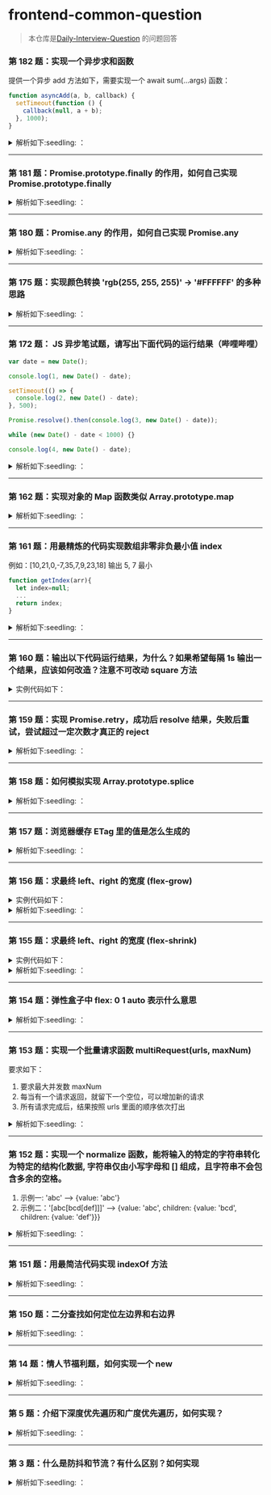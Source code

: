 # frontend-common-question

> 本仓库是[Daily-Interview-Question](https://github.com/Advanced-Frontend/Daily-Interview-Question) 的问题回答
### 第 182 题：实现一个异步求和函数

提供一个异步 add 方法如下，需要实现一个 await sum(...args) 函数：

```javascript
function asyncAdd(a, b, callback) {
  setTimeout(function () {
    callback(null, a + b);
  }, 1000);
}
```

<details>
  <summary>
  解析如下:seedling: ：
  </summary>

> Tip:
>
> 1. 利用 reduce，且 reduce 的初始值为 Promise.resolve()
> 2. await pre

```javascript
function asyncAdd(a, b, callback) {
  setTimeout(function () {
    callback(null, a + b);
  }, 1000);
}

async function sum(...args) {
  return new Promise(async (outResolve, outReject) => {
    const res = await args
      .reduce(async (pre, cur) => {
        pre = await pre;
        const temp = await new Promise((resolve, reject) => {
          asyncAdd(pre, cur, (error, data) => {
            if (error) reject();
            resolve(data);
          });
        });
        return temp;
      }, Promise.resolve(0))
      .catch(() => {
        outReject("error");
      });
    outResolve(res);
  });
}

async function main() {
  const res = await sum(1, 2, 3);
  console.log("res", res);
}

main();
```

</details>

<hr>

### 第 181 题：Promise.prototype.finally 的作用，如何自己实现 Promise.prototype.finally

<details>
  <summary>
  解析如下:seedling: ：
  </summary>

> Tip: Promise.prototype.myFinally 函数的 this，就是当前实例

```javascript
Promise.prototype.myFinally = async function (cb) {
  const pr = this;
  try {
    await pr;
  } finally {
    cb && cb();
  }
};

const start = () => {
  return new Promise((resolve, reject) => {
    setTimeout(() => {
      const temp = Math.round(Math.random());
      if (temp > 0.5) {
        resolve(temp);
      } else {
        reject(temp);
      }
    }, 2000);
  });
};

start()
  .then((res) => {
    console.log("res", res);
  })
  .catch((err) => {
    console.log("err", err);
  })
  .myFinally(() => {
    console.log("finally");
  });
```

</details>

<hr>

### 第 180 题：Promise.any 的作用，如何自己实现 Promise.any

<details>
  <summary>
  解析如下:seedling: ：
  </summary>

> Tip: Promise.any 是构造函数上面的方法，any 的用法是：多个 promise 传进来，遇到一个成功就返回，全部失败的话，才执行 reject

```javascript
Promise.myAny = function (alls) {
  return new Promise(async (resolve, reject) => {
    const errInfo = {
      name: "All promises were rejected",
      message: "AggregateError",
      errors: [],
    };
    alls.forEach(async (pr) => {
      try {
        const tempRes = await pr;
        resolve(tempRes);
      } catch (err) {
        errInfo.errors.push(err);
        if (errInfo.errors.length === alls.length) {
          reject(errInfo);
        }
      }
    });
  });
};

const pErr = new Promise((resolve, reject) => {
  reject("总是失败");
});

const pSlow = new Promise((resolve, reject) => {
  setTimeout(resolve, 500, "最终完成");
});

const pFast = new Promise((resolve, reject) => {
  setTimeout(resolve, 100, "很快完成");
});

Promise.myAny([pErr, pSlow, pFast]).then((value) => {
  console.log(value);
  // pFast fulfils first
});
```

</details>

<hr>

### 第 175 题：实现颜色转换 'rgb(255, 255, 255)' -> '#FFFFFF' 的多种思路

<details>
  <summary>
  解析如下:seedling: ：
  </summary>

> Tip: 1. 利用 replace， 拼接$1, $2, $3, 2. 先提炼 rgb 到数组，然后拼接

```javascript
function rgb2hex(str) {
  const reg = /^rgb\((\d{1,3}), (\d{1,3}), (\d{1,3})\)$/;
  return str.replace(reg, (_, $1, $2, $3) => {
    const firstByte = parseInt($1).toString(16).padStart(2, 0).toUpperCase();
    const secondByte = parseInt($2).toString(16).padStart(2, 0).toUpperCase();
    const thridByte = parseInt($3).toString(16).padStart(2, 0).toUpperCase();
    return `#${firstByte}${secondByte}${thridByte}`;
  });
}

function rgb2hexV2(str) {
  // const reg = /^rgb\((\d{1,3}), (\d{1,3}), (\d{1,3})\)$/;
  const matchRes = str.match(/\d+/g);
  console.log("matchRes", matchRes);
  return matchRes.reduce(
    (pre, cur) => pre + parseInt(cur).toString(16).padStart(2, 0).toUpperCase(),
    "#"
  );
}
```

</details>

<hr>

### 第 172 题： JS 异步笔试题，请写出下面代码的运行结果（哔哩哔哩）

```javascript
var date = new Date();

console.log(1, new Date() - date);

setTimeout(() => {
  console.log(2, new Date() - date);
}, 500);

Promise.resolve().then(console.log(3, new Date() - date));

while (new Date() - date < 1000) {}

console.log(4, new Date() - date);
```

<details>
  <summary>
  解析如下:seedling: ：
  </summary>
注：首先then函数的参数如何不是函数的话，立即执行

1，3，4，2

</details>

<hr>

### 第 162 题：实现对象的 Map 函数类似 Array.prototype.map

<details>
  <summary>
  解析如下:seedling: ：
  </summary>

> Tip: fn 不需要用 call 改变 this

```javascript
Array.prototype._map = function (fn) {
  const _self = this;
  const results = [];
  for (let index = 0; index < _self.length; index++) {
    const item = _self[index];
    const res = fn(item, index, _self);
    results.push(res);
  }
  return results;
};

const results = b._map((val, index, arr) => {
  return val + index;
});
console.log("results", results);
```

</details>

<hr>

### 第 161 题：用最精炼的代码实现数组非零非负最小值 index

例如：[10,21,0,-7,35,7,9,23,18] 输出 5, 7 最小

```javascript
function getIndex(arr){
  let index=null;
  ...
  return index;
}
```

<details>
  <summary>
  解析如下:seedling: ：
  </summary>

> Tip:reduce 实现

```javascript
function findMininumIndex_v2(arr) {
  let minIndex = -1;
  return arr.reduce((pre, cur, index) => {
    minIndex =
      cur > 0 && ((pre > 0 && pre > cur) || pre <= 0) ? index : minIndex; // 基于cur > 0情况
    const min = cur > 0 && ((pre > 0 && pre > cur) || pre <= 0) ? cur : pre;
    return index === arr.length - 1 ? minIndex : min;
  }, arr[0]);
}
```

</details>

<hr>

### 第 160 题：输出以下代码运行结果，为什么？如果希望每隔 1s 输出一个结果，应该如何改造？注意不可改动 square 方法

<details>
  <summary>
  实例代码如下：
  </summary>

```javascript
const list = [1, 2, 3];
const square = (num) => {
  return new Promise((resolve, reject) => {
    setTimeout(() => {
      resolve(num * num);
    }, 1000);
  });
};

function test() {
  list.forEach(async (x) => {
    const res = await square(x);
    console.log(res);
  });
}
test();
```

</details>

<hr>

### 第 159 题：实现 Promise.retry，成功后 resolve 结果，失败后重试，尝试超过一定次数才真正的 reject

<details>
  <summary>
  解析如下:seedling: ：
  </summary>

> Tip:
>
> 1. 挂载在原型上，利用 async，await
> 2. 挂载在构造函数上，结合递归

```javascript
Promise.prototype.retry = function (fn, count) {
  return new Promise(async (resolve, reject) => {
    let errorInfo;
    for (let index = 0; index < count; index++) {
      try {
        const result = await fn(index);
        return resolve(result);
      } catch (error) {
        errorInfo = error;
      }
    }
    reject(errorInfo);
  });
};
// 解法二
Promise.retry_v2 = function (p, times) {
  return p()
    .then((res) => res)
    .catch((res) => {
      if (times > 1) {
        times--;
        return Promise.retry_v2(p, times);
      } else {
        return Promise.reject(res);
      }
    });
};

//用例测试
function getProm() {
  const n = Math.random();
  return new Promise((resolve, reject) => {
    setTimeout(() => (n > 0.9 ? resolve(n) : reject(n)), 1000);
  });
}
const p = new Promise((resolve, reject) => {
  resolve(2);
});

Promise.retry_v2(getProm, 3)
  .then((res) => {
    console.log("res1", res);
  })
  .catch((res) => {
    console.log("catch", res);
  });
```

</details>

<hr>

### 第 158 题：如何模拟实现 Array.prototype.splice

<details>
  <summary>
  解析如下:seedling: ：
  </summary>

> Tip: splice 改变原数组，返回删除数组，第一第二参数判断

```javascript
Array.prototype._splice = function (index, count, ...items) {
  let _self = this;
  const lenght = _self.length;
  // 指定修改的开始位置（从0计数）。如果超出了数组的长度，则从数组末尾开始添加内容；如果是负值，则表示从数组末位开始的第几位（从-1计数，这意味着-n是倒数第n个元素并且等价于array.length-n）；如果负数的绝对值大于数组的长度，则表示开始位置为第0位。
  let start =
    index >= 0
      ? Math.min(index, lenght)
      : Math.abs(index) > lenght
      ? 0
      : lenght + index;
  let deleteCount = Math.max(0, count);
  if (count === undefined) {
    deleteCount = lenght - start;
  }
  let delArr = [];
  let temp = [];
  delArr = _self.slice(start, deleteCount + start);
  temp = [
    ..._self.slice(0, start),
    ...items,
    ..._self.slice(start + deleteCount),
  ];
  // 改变this
  temp.forEach(function (item, index) {
    _self[index] = item;
  });
  _self.length = temp.length; // 改变长度

  return delArr;
};
const a1 = a._splice(1);

console.log(a, a1);
```

</details>

<hr>

### 第 157 题：浏览器缓存 ETag 里的值是怎么生成的

<details>
  <summary>
  解析如下:seedling: ：
  </summary>

Etag 一般是 ASCII 字符串组成，可以理解为文件的唯一标识，指纹。没有特定生成 Etag 的方法， 一般来说不同 Web 服务器生成 ETag 的方式不一样，经常用文件内容 hash，last-modified，或者甚至是版本号。

Etag 分类两种：

1. 强验证，如果前缀不是“W/”，则是强验证的，强验证是利用文件字节（ byte to byte）验证的，是严格的，但是通常是消耗性能的。
2. 弱验证，利用文件信息（比如日期）等生成的，

具体参考：

ETag：[https://developer.mozilla.org/en-US/docs/Web/HTTP/Headers/ETag](https://developer.mozilla.org/en-US/docs/Web/HTTP/Headers/ETag)

HTTP 条件请求: [https://developer.mozilla.org/zh-CN/docs/Web/HTTP/Conditional_requests](https://developer.mozilla.org/zh-CN/docs/Web/HTTP/Conditional_requests)

</details>

<hr>

### 第 156 题：求最终 left、right 的宽度 (flex-grow)

<details>
  <summary>
  实例代码如下：
  </summary>

```html
<div class="container">
  <div class="left"></div>
  <div class="right"></div>
</div>

<style>
  * {
    padding: 0;
    margin: 0;
  }
  .container {
    width: 600px;
    height: 300px;
    display: flex;
  }
  .left {
    flex: 1 2 300px;
    background: red;
  }
  .right {
    flex: 2 1 200px;
    background: blue;
  }
</style>
```

</details>
<details>
  <summary>
  解析如下:seedling: ：
  </summary>

flex 是 flex-grow、flex-shrink、flex-basis 的简称
flex-grow 默认值为：0

> 详情参考：[https://developer.mozilla.org/zh-CN/docs/Web/CSS/flex](https://developer.mozilla.org/zh-CN/docs/Web/CSS/flex)

当有剩余空间时，按照 flex-grow 系数比例，分配剩余的空间
剩余的空间：600 - (300 + 200) = 100。
子元素的 flex-grow 的值分别为 1，2， 剩余空间用 3 等分来分

> per = 100 / 3 = 33.3333333

> left = 300 + 1 \* 33.33 = 333.33

> right = 200 + 2 \* 33.33 = 266.67

线上 demo 可以看：[https://replit.com/@jackluson/flex-grow#index.html](https://replit.com/@jackluson/flex-grow#index.html)

</details>

<hr>

### 第 155 题：求最终 left、right 的宽度 (flex-shrink)

<details>
  <summary>
  实例代码如下：
  </summary>

```html
<div class="container">
  <div class="left"></div>
  <div class="right"></div>
</div>

<style>
  * {
    padding: 0;
    margin: 0;
  }
  .container {
    width: 600px;
    height: 300px;
    display: flex;
  }
  .left {
    flex: 1 2 500px;
    background: red;
  }
  .right {
    flex: 2 1 400px;
    background: blue;
  }
</style>
```

</details>
<details>
  <summary>
  解析如下:seedling: ：
  </summary>

flex 是 flex-grow、flex-shrink、flex-basis 的简称
flex-grow 默认值为：0
详情参考：[https://developer.mozilla.org/zh-CN/docs/Web/CSS/flex](https://developer.mozilla.org/zh-CN/docs/Web/CSS/flex)

当有剩余空间时，按照 flex-grow 系数比例，分配剩余的空间
剩余的空间：600 - (300 + 200) = 100。
子元素的 flex-grow 的值分别为 1，2， 剩余空间用 3 等分来分

> per = (500+400-600) / (2 \* 500 + 1 \* 400) = 0.214285714

> left = 500 - 0.214285714 \* 2 \* 500 = 285.714286

> right = 400 - 0.214285714 \* 1 \* 400 = 314.2857144

线上 demo 可以看：[https://replit.com/@jackluson/flex-grow#index.html](https://replit.com/@jackluson/flex-grow#index.html)

</details>

<hr>

### 第 154 题：弹性盒子中 flex: 0 1 auto 表示什么意思

<details>
  <summary>
  解析如下:seedling: ：
  </summary>

> flex 是 flxe-grow、flex-shrink、flex-basis 缩写形式

> flex-grow：指的是定义了如果宽度有剩余时，如何分配宽度，默认值是 0

> flex-shrink：指的是定义了如果宽度不足时，如何分配宽度，默认值是 1

> flex-basis: 指的是盒子初始宽度，默认值是 auto，如果不设置的话，默认就是盒子原始宽度

</details>

<hr>

### 第 153 题：实现一个批量请求函数 multiRequest(urls, maxNum)

要求如下：

1. 要求最大并发数 maxNum
2. 每当有一个请求返回，就留下一个空位，可以增加新的请求
3. 所有请求完成后，结果按照 urls 里面的顺序依次打出

<details>
  <summary>
  解析如下:seedling: ：
  </summary>

> Tip:
>
> 1. 创建一个 promise， 赋值 resolve

```javascript
function request(url) {
  return new Promise((resolve, reject) => {
    const time = Math.random() * 1000;
    setTimeout(() => {
      resolve(url);
    }, time);
  });
}

function multiRequest(urls, maxNum) {
  let i = 0;
  const taskList = [];
  let resolve;
  const promise = new Promise((r) => (resolve = r)); // 关键点1
  const specialRequest = () => {
    if (i >= urls.length) {
      return resolve(); // 此时说明请求发送完毕,return 必不可少
    }
    const task = request(urls[i++]).finally(() => {
      specialRequest(); // 关键点2递归
    });
    taskList.push(task);
  };
  while (i < maxNum) {
    specialRequest();
  }
  return promise.then(() => Promise.all(taskList));
}

const urls = [1, 2, 3, 4, 5, 6];
multiRequest(urls, 4).then((res) => {
  console.log("res", res);
});
```

</details>

<hr>

### 第 152 题：实现一个 normalize 函数，能将输入的特定的字符串转化为特定的结构化数据, 字符串仅由小写字母和 [] 组成，且字符串不会包含多余的空格。

1. 示例一: 'abc' --> {value: 'abc'}
2. 示例二：'[abc[bcd[def]]]' --> {value: 'abc', children: {value: 'bcd', children: {value: 'def'}}}

<details>
  <summary>
  解析如下:seedling: ：
  </summary>

> Tip:
>
> 1. split 切割成数组
> 2. 利用 reduce，对象引用类型

```javascript
function normalize(str) {
  let result = {};
  return str
    .split(/[\[\]]+/)
    .filter(Boolean)
    .reduce((pre, cur, index, arr) => {
      pre.value = cur;
      if (arr.length - 1 === index) {
        return result;
      } else {
        pre.children = {};
        return pre.children;
      }
    }, result);
}
const str = "[abc[bcd[def][hf]]]";
const res = normalize(str);
```

</details>

<hr>

### 第 151 题：用最简洁代码实现 indexOf 方法

<details>
  <summary>
  解析如下:seedling: ：
  </summary>

> Tip:
>
> 1. 注意 indexOf 第二个参数

```javascript
Array.prototype._indexOf = (val,start=0)
  const _self = this;
  let indexResult = -1;
  for(let i = start; i <= _self.length; i++){
    const item = _self[i]
    if(item === val) return i;
  }
  return indexResult;
}
const res = [1, 2, 3, 4]._indexOf(23);
console.log(res);
```

</details>

<hr>

### 第 150 题：二分查找如何定位左边界和右边界

<details>
  <summary>
  解析如下:seedling: ：
  </summary>

```javascript
var search = function (nums, target, isBorder) {
  let min = 0;
  let max = nums.length - 1;
  let isRightBorder = false;
  let isLeftBorder = false;
  if (isBorder === "left") {
    isLeftBorder = true;
  } else if (isBorder === "right") {
    isRightBorder = true;
  }
  while (min <= max) {
    let mid = Math.ceil((max + min) / 2);
    let cur = nums[mid];
    if (cur === target) {
      if (isLeftBorder) {
        mid = mid - 1;
        if (nums[mid] !== target) {
          return mid + 1;
        }
        max = mid;
      } else if (isRightBorder) {
        mid = mid + 1;
        if (nums[mid] !== target) {
          return mid - 1;
        }
        min = mid;
      } else {
        return mid;
      }
    } else if (target > cur) {
      min = mid + 1;
    } else {
      max = mid - 1;
    }
  }
  return -1;
};

/**
 * @param {number[]} nums
 * @param {number} target
 * @return {number[]}
 */
var searchRange = function (nums, target) {
  let minIndex = search(nums, target, "left");
  let maxIndex = search(nums, target, "right");

  return [minIndex, maxIndex];
};

console.log(searchRange([5, 7, 7, 8, 8, 10], 8));
```

</details>

<hr>

### 第 14 题：情人节福利题，如何实现一个 new

<details>
  <summary>
  解析如下:seedling: ：
  </summary>

> 1. 创建一个空的对象，空对象的**proto**属性指向构造函数的原型对象
> 2. 把上面创建的空对象赋值构造函数内部的 this，用构造函数内部的方法修改空对象
> 3. 如果构造函数返回一个非基本类型的值，则返回这个值，否则上面创建的对象

```javascript
function _new(fn, ...args) {
  console.log("args", args);
  const obj = Object.create(Object.prototype); // Object.setPrototypeof(obj, Object.prototype)
  const res = fn.apply(obj, args);
  console.log("res", res);
  return res instanceof Object ? res : obj;
}

function Person(name, age) {
  console.log("name", name);
  console.log("age", age);
  this.name = name;
  this.age = age;
}

const obj = _new(Person, "jack", 18);
console.log("obj", obj);
```

</details>

<hr>

### 第 5 题：介绍下深度优先遍历和广度优先遍历，如何实现？

<details>
  <summary>
  解析如下:seedling: ：
  </summary>

> :notebook: 深度遍历 -- 从一个顶点 v 出发，访问 v 没有被访问过的邻接点，然后再依次以没有被访问过的邻接点出发进行深度优先遍历

> 广度优先 -- 从顶点 v 出发，访问 v 相邻的节点，遍历完之后，再遍历其相邻节点的相邻节点

```javascript
function dfs(root, nodes = []) {
  if (root) {
    nodes.push(root);
    if (root.children) {
      for (let index = 0; index < root.children.length; index++) {
        dfs(root.children[index], nodes);
      }
    }
  }
  return nodes;
}
function bfs(root) {
  let nodes = [],
    queue = [];
  if (root) {
    queue.push(root);
  }
  while (queue.length) {
    const curNode = queue.shift();
    nodes.push(curNode);
    if (curNode.children) {
      for (let index = 0; index < curNode.children.length; index++) {
        queue.push(curNode.children[index]);
      }
    }
  }
  return nodes;
}
```

</details>

<hr>

<h3>第 3 题：什么是防抖和节流？有什么区别？如何实现
</h3>

<details>
  <summary>
  解析如下:seedling: ：
  </summary>

>

```javascript
// 防抖指的是在这段时间内只会发生一次，如果在这段时间内再次触发，则会重新开始计算时间, 实现如下：
function debounce(fn, delay) {
  let timer = null;
  return function (...args) {
    if (timer) clearTimeout(timer);
    timer = setTimeout(() => {
      fn.apply(this, args);
    }, delay);
  };
}

// 节流指的是按多少时间去执行一次

function throttle(fn, delay) {
  let canRun = true;
  return function (...args) {
    if (!canRun) return;
    canRun = false;
    setTimeout(() => {
      fn.apply(this, args);
      canRun = true;
    }, delay);
  };
}
```

</details>
